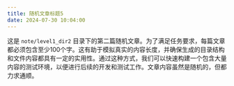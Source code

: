 ```yaml
---
title: 随机文章标题5
date: 2024-07-30 10:04:00
---
```


这是 `note/level1_dir2` 目录下的第二篇随机文章。为了满足任务要求，每篇文章都必须包含至少100个字。这有助于模拟真实的内容长度，并确保生成的目录结构和文件内容都具有一定的实用性。通过这种方式，我们可以快速构建一个包含大量内容的测试环境，以便进行后续的开发和测试工作。文章内容虽然是随机的，但都力求通顺。